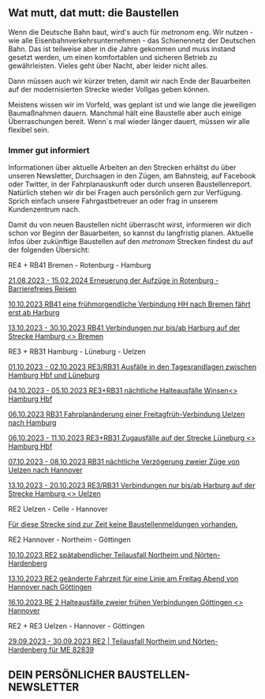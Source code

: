 Wat mutt, dat mutt: die Baustellen
----------

Wenn die Deutsche Bahn baut, wird's auch für *metronom* eng.
Wir nutzen - wie alle Eisenbahnverkehrsunternehmen - das Schienennetz der Deutschen Bahn. Das ist teilweise aber in die Jahre gekommen und muss instand gesetzt werden, um einen komfortablen und sicheren Betrieb zu gewährleisten. Vieles geht über Nacht, aber leider nicht alles.

Dann müssen auch wir kürzer treten, damit wir nach Ende der Bauarbeiten auf der modernisierten Strecke wieder Vollgas geben können.

Meistens wissen wir im Vorfeld, was geplant ist und wie lange die jeweiligen Baumaßnahmen dauern. Manchmal hält eine Baustelle aber auch einige Überraschungen bereit. Wenn´s mal wieder länger dauert, müssen wir alle flexibel sein.

### Immer gut informiert ###

Informationen über aktuelle Arbeiten an den Strecken erhältst du über unseren Newsletter, Durchsagen in den Zügen, am Bahnsteig, auf Facebook oder Twitter, in der Fahrplanauskunft oder durch unseren Baustellenreport. Natürlich stehen wir dir bei Fragen auch persönlich gern zur Verfügung. Sprich einfach unsere Fahrgastbetreuer an oder frag in unserem Kundenzentrum nach.

Damit du von neuen Baustellen nicht überrascht wirst, informieren wir dich schon vor Beginn der Bauarbeiten, so kannst du langfristig planen. Aktuelle Infos über zukünftige Baustellen auf den *metronom* Strecken findest du auf der folgenden Übersicht:

RE4 + RB41 Bremen - Rotenburg - Hamburg

[21.08.2023 - 15.02.2024 Erneuerung der Aufzüge in Rotenburg - Barrierefreies Reisen](https://www.der-metronom.de/baustellen/erneuerung-der-aufzuege-in-rotenburg-barrierefreies-reisen/)

[10.10.2023 RB41 eine frühmorgendliche Verbindung HH nach Bremen fährt erst ab Harburg](https://www.der-metronom.de/baustellen/rb41-eine-fruehmorgendliche-verbindung-hh-nach-bremen-faehrt-erst-ab-harburg/)

[13.10.2023 - 30.10.2023 RB41 Verbindungen nur bis/ab Harburg auf der Strecke Hamburg \<\> Bremen](https://www.der-metronom.de/baustellen/rb41-zuege-nur-bis-ab-harburg-auf-der-strecke-hamburg-bremen/)

RE3 + RB31 Hamburg - Lüneburg - Uelzen

[01.10.2023 - 02.10.2023 RE3/RB31 Ausfälle in den Tagesrandlagen zwischen Hamburg Hbf und Lüneburg](https://www.der-metronom.de/baustellen/re3-rb31-ausfaelle-in-den-tagesrandlagen-zwischen-hamburg-hbf-und-lueneburg/)

[04.10.2023 - 05.10.2023 RE3+RB31 nächtliche Halteausfälle Winsen\<\> Hamburg Hbf](https://www.der-metronom.de/baustellen/re3-rb31-naechtliche-halteausfaelle-winsen-hamburg-hbf/)

[06.10.2023 RB31 Fahrplanänderung einer Freitagfrüh-Verbindung Uelzen nach Hamburg](https://www.der-metronom.de/baustellen/rb31-fahrplanaenderung-einer-freitagfrueh-verbindung-uelzen-nach-hamburg/)

[06.10.2023 - 11.10.2023 RE3+RB31 Zugausfälle auf der Strecke Lüneburg \<\> Hamburg Hbf](https://www.der-metronom.de/baustellen/re3-rb31-zugausfaelle-auf-der-strecke-lueneburg-hamburg-hbf/)

[07.10.2023 - 08.10.2023 RB31 nächtliche Verzögerung zweier Züge von Uelzen nach Hannover](https://www.der-metronom.de/baustellen/rb31-naechtliche-verzoegerung-zweier-zuege-von-uelzen-nach-hannover/)

[13.10.2023 - 20.10.2023 RE3/RB31 Verbindungen nur bis/ab Harburg auf der Strecke Hamburg \<\> Uelzen](https://www.der-metronom.de/baustellen/re3-rb31-verbindungen-nur-bis-ab-harburg-auf-der-strecke-hamburg-uelzen/)

RE2 Uelzen - Celle - Hannover

[Für diese Strecke sind zur Zeit keine Baustellenmeldungen vorhanden.]()

RE2 Hannover - Northeim - Göttingen

[10.10.2023 RE2 spätabendlicher Teilausfall Northeim und Nörten-Hardenberg](https://www.der-metronom.de/baustellen/re2-teilausfall-northeim-und-noerten-hardenberg/)

[13.10.2023 RE2 geänderte Fahrzeit für eine Linie am Freitag Abend von Hannover nach Göttingen](https://www.der-metronom.de/baustellen/re2-geaenderte-fahrzeit-fuer-eine-linie-am-freitag-abend-von-hannover-nach-goettingen/)

[16.10.2023 RE 2 Halteausfälle zweier frühen Verbindungen Göttingen \<\> Hannover](https://www.der-metronom.de/baustellen/re-2-halteausfaelle-zweier-fruehen-verbindungen-goettingen-hannover/)

RE2 + RE3 Uelzen - Hannover - Göttingen

[29.09.2023 - 30.09.2023 RE2 | Teilausfall Northeim und Nörten-Hardenberg für ME 82839](https://www.der-metronom.de/baustellen/re2-teilausfall-northeim-und-noerten-hardenberg-fuer-me-82839-in-der-nacht-29-09-auf-den-30-09-23/)

DEIN PERSÖNLICHER BAUSTELLEN-NEWSLETTER
----------
